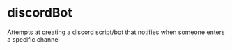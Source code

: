 # discordBot
Attempts at creating a discord script/bot that notifies when someone enters a specific channel
